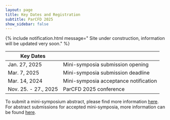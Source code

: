 ```yaml
---
layout: page
title: Key Dates and Registration
subtitle: ParCFD 2025
show_sidebar: false
---
```


{% include notification.html message="
Site under construction, information will be updated very soon." %}

|Key Dates||
| - | - |
| Jan. 27, 2025 | Mini-symposia submission opening |
| Mar. 7, 2025 | Mini-symposia submission deadline |
| Mar. 14, 2024 | Mini-symposia acceptance notification |
| Nov. 25. - 27., 2025 | ParCFD 2025 conference |

<!--
| Mar. 15, 2024 | Abstract submission opening |
| Jun. 5, 2024 (extended from May 01, 2024) | Abstract submission deadline |
| Jul. 8, 2024 | Abstract acceptance notification |
| Jul. 8, 2024 | Registration opening |
| Jul. 21, 2024 | Early-bird registration deadline |
| Aug. 9, 2024 | Registration deadline |
-->

To submit a mini-symposium abstract, please find more information [here](https://enes-merida.github.io/ParCFD2025.github.io/call-minisymposia/). For abstract submissions for accepted mini-symposia, more information can be found [here](https://enes-merida.github.io/ParCFD2025.github.io/call-papers/).

<!--
The registration opens on July 8th, 2024. You will have the following options:

| Registration | Student | Student (virtual) | Regular | Regular (virtual) |
| - | - | - | - | - |
| Early-bird | 420 € | 150 € | 580 € | 250 € | 
| Full | 525 € | 150 € | 725 € | 250 € |


 {% include notification.html message="Early-bird registration is possible until July 21st, 2024. The register open soon." %}
 
 -->
